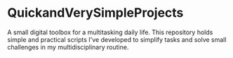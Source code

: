 # QuickandVerySimpleProjects
A small digital toolbox for a multitasking daily life. This repository holds simple and practical scripts I've developed to simplify tasks and solve small challenges in my multidisciplinary routine.
